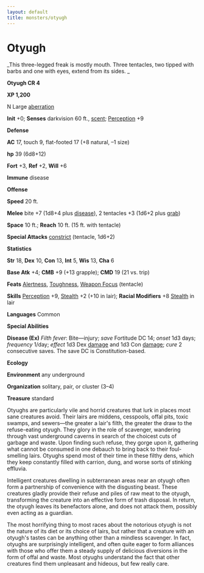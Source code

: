 ```yaml
---
layout: default
title: monsters/otyugh
---
```

# Otyugh

_This three-legged freak is mostly mouth. Three tentacles, two tipped with barbs and one with eyes, extend from its sides. _

**Otyugh CR 4**

**XP 1,200**

N Large [aberration](creatureTypes#_aberration)

**Init** +0; **Senses** darkvision 60 ft., [scent](universalMonsterRules#_scent); [Perception](../skills/perception#_perception) +9

**Defense**

**AC** 17, touch 9, flat-footed 17 (+8 natural, –1 size)

**hp** 39 (6d8+12)

**Fort** +3, **Ref** +2, **Will** +6

**Immune** disease

**Offense**

**Speed** 20 ft.

**Melee** bite +7 (1d8+4 plus [disease](universalMonsterRules#_disease)), 2 tentacles +3 (1d6+2 plus [grab](universalMonsterRules#_grab))

**Space** 10 ft.; **Reach** 10 ft. (15 ft. with tentacle)

**Special Attacks** [constrict](universalMonsterRules#_constrict) (tentacle, 1d6+2)

**Statistics**

**Str** 18, **Dex** 10, **Con** 13, **Int** 5, **Wis** 13, **Cha** 6

**Base Atk** +4; **CMB** +9 (+13 grapple); **CMD** 19 (21 vs. trip)

**Feats** [Alertness](../feats#_alertness), [Toughness](../feats#_toughness), [Weapon Focus](../feats#_weapon-focus) (tentacle)

**Skills** [Perception](../skills/perception#_perception) +9, [Stealth](../skills/stealth#_stealth) +2 (+10 in lair); **Racial Modifiers** +8 [Stealth](../skills/stealth#_stealth) in lair

**Languages** Common

**Special Abilities**

**Disease (Ex)** _Filth fever_: Bite—injury; _save_ Fortitude DC 14; _onset_ 1d3 days; _frequency_ 1/day; _effect_ 1d3 Dex [damage](universalMonsterRules#_ability-damage-and-drain) and 1d3 Con [damage](universalMonsterRules#_ability-damage-and-drain); _cure_ 2 consecutive saves. The save DC is Constitution-based.

**Ecology**

**Environment** any underground

**Organization** solitary, pair, or cluster (3–4)

**Treasure** standard

Otyughs are particularly vile and horrid creatures that lurk in places most sane creatures avoid. Their lairs are middens, cesspools, offal pits, toxic swamps, and sewers—the greater a lair's filth, the greater the draw to the refuse-eating otyugh. They glory in the role of scavenger, wandering through vast underground caverns in search of the choicest cuts of garbage and waste. Upon finding such refuse, they gorge upon it, gathering what cannot be consumed in one debauch to bring back to their foul-smelling lairs. Otyughs spend most of their time in these filthy dens, which they keep constantly filled with carrion, dung, and worse sorts of stinking effluvia.

Intelligent creatures dwelling in subterranean areas near an otyugh often form a partnership of convenience with the disgusting beast. These creatures gladly provide their refuse and piles of raw meat to the otyugh, transforming the creature into an effective form of trash disposal. In return, the otyugh leaves its benefactors alone, and does not attack them, possibly even acting as a guardian.

The most horrifying thing to most races about the notorious otyugh is not the nature of its diet or its choice of lairs, but rather that a creature with an otyugh's tastes can be anything other than a mindless scavenger. In fact, otyughs are surprisingly intelligent, and often quite eager to form alliances with those who offer them a steady supply of delicious diversions in the form of offal and waste. Most otyughs understand the fact that other creatures find them unpleasant and hideous, but few really care.

